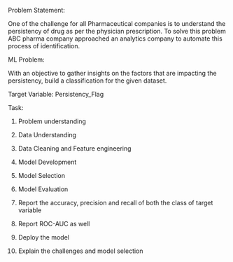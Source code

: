 Problem Statement:

One of the challenge for all Pharmaceutical companies is to understand the persistency of drug as per the physician prescription. To solve this problem ABC pharma company approached an analytics company to automate this process of identification.

ML Problem:

With an objective to gather insights on the factors that are impacting the persistency, build a classification for the given dataset.

Target Variable: Persistency_Flag

Task:

1. Problem understanding

2. Data Understanding

3. Data Cleaning and Feature engineering

4. Model Development

5. Model Selection

6. Model Evaluation

7. Report the accuracy, precision and recall of both the class of target variable

8. Report ROC-AUC as well

9. Deploy the model

10. Explain the challenges and model selection

